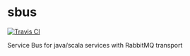 sbus
=============

[![Travis CI](https://travis-ci.org/kulikov/sbus.svg?branch=master)](https://travis-ci.org/kulikov/sbus)

Service Bus for java/scala services with RabbitMQ transport
